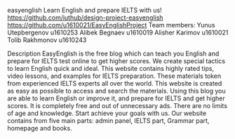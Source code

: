 easyenglish
 Learn English and prepare IELTS with us!
https://github.com/iuthub/design-project-easyenglish
https://github.com/u1610021/EasyEnglishProject
Team members:
Yunus Utepbergenov                  u1610253
Alibek Begnaev                             u1610019
Alisher Karimov                            u1610021
Tolib Rakhmonov                         u1610243

Description
EasyEnglish is the free blog which can teach you English and prepare for IELTS test online to get higher scores. We create special tactics to learn English quick and ideal. This website contains highly rated tips, video lessons, and examples for IELTS preparation. These materials token from experienced IELTS experts all over the world.
This website is created as easy as possible to access and search the materials. Using this blog you are able to learn English or improve it, and prepare for IELTS and get higher scores. It is completely free and out of unnecessary ads. There are no limits of age and knowledge. Start achieve your goals with us. 
Our website contains from five main parts: admin panel, IELTS part, Grammar part, homepage and books.
